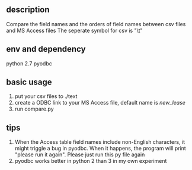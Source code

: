 ## description
Compare the field names and the orders of field names between csv files and MS Access files
The seperate symbol for csv is "\t"

## env and dependency
python 2.7
pyodbc

## basic usage
1. put your csv files to ./text
2. create a ODBC link to your MS Access file, default name is *new_lease*
3. run compare.py

## tips
1. When the Access table field names include non-English characters, it might triggle a bug in pyodbc. When it happens, the program will print "please run it again". Please just run this py file again
2. pyodbc works better in python 2 than 3 in my own experiment
